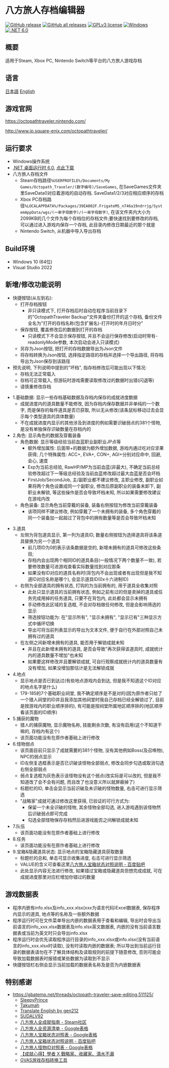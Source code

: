 # 八方旅人存档编辑器

[![GitHub release](https://img.shields.io/github/v/release/LonelyWindG/OctopathTraveler-SaveDataEditor?style=for-the-badge)](https://github.com/LonelyWindG/OctopathTraveler-SaveDataEditor/releases/latest)
[![GitHub all releases](https://img.shields.io/github/downloads/turtle-insect/OctopathTraveler/total?style=for-the-badge&color=00B000)](https://github.com/LonelyWindG/OctopathTraveler-SaveDataEditor/releases)
[![GPLv3 license](https://img.shields.io/github/license/LonelyWindG/OctopathTraveler-SaveDataEditor?style=for-the-badge&color=blue)](https://github.com/LonelyWindG/OctopathTraveler-SaveDataEditor/blob/master/LICENSE)
[![Windows](https://img.shields.io/badge/PLATFORM-Windows-blueviolet?style=for-the-badge)](https://dotnet.microsoft.com/zh-cn/apps/desktop)
[![.NET 6.0](https://img.shields.io/badge/.NET-6.0-%234122AA?style=for-the-badge)](https://dotnet.microsoft.com/zh-cn/download/dotnet/6.0)

## 概要

适用于Steam, Xbox PC, Nintendo Switch等平台的八方旅人游戏存档

## 语言

[日本語](README_JA.md) [English](README_EN.md)

## 游戏官网

https://octopathtraveler.nintendo.com/

http://www.jp.square-enix.com/octopathtraveler/

## 运行要求

* Windows操作系统
* [.NET 桌面运行时 6.0](https://dotnet.microsoft.com/download), [点此下载](https://aka.ms/dotnet/6.0/windowsdesktop-runtime-win-x64.exe)
* 八方旅人存档文件
  * Steam存档路径`%USERPROFILE%/Documents/My Games/Octopath_Traveler/(数字编号)/SaveGames`, 在SaveGames文件夹里SaveData0对应着游戏的自动存档. SaveData1/2/3对应相应顺序的存档
  * Xbox PC存档路径`%LOCALAPPDATA%/Packages/39EA002F.FrigateMS_n746a19ndrrjg/SystemAppData/wgs/(一串字母数字)/(一串字母数字)`, 在该文件夹内大小为2099KB的几个文件为每个存档位的存档文件;要快速找到要修改的存档, 可以通过进入游戏内保存一个存档, 此目录内修改日期最近的那个就是
  * Nintendo Switch, 从机器中导入导出存档

## Build环境

* Windows 10 (64位)
* Visual Studio 2022

## 新增/修改功能说明

* 快捷按钮(从左到右):
  * 打开存档按钮
    * 非只读模式下, 打开存档后时自动在程序当前目录下的"OctopathTraveler Backup"文件夹备份打开的这个存档, 备份文件全名为"打开的存档名称(包含扩展名)-打开时的年月日时分"
  * 保存按钮, 覆盖修改后的数据到打开的存档
    * 只读模式下不会显示保存按钮, 并且不会运行保存修改(启动时带有-readonlyMode参数, 本次启动会进入只读模式)
  * 另存为Json按钮, 把打开的存档数据导出为Json文件
  * 将存档转换为Json按钮, 选择指定路径的存档并选择一个导出路径, 将存档导出为Json保存到该路径
* 预先说明, 下列说明中提到的"坏档", 指存档修改后可能出现以下情况:
  * 存档无法正常载入
  * 存档可正常载入, 但游玩时游戏需要读取修改过的数据时出错(闪退等)
  * 请慎重修改存档
+ 1.基础数据: 显示一些存档基础数据及存档内保存的成就进度数据
  * 成就进度内的道具数量不能修改, 因为存档内保存数据并非单纯的一个数字, 而是保存的每件道具是否已获取, 所以无从修改(该条鼠标移动过去会显示每个类型道具的具体数量)
  * 不在成就进度内显示的其他涉及到进度的例如需要识破弱点的381个怪物, 是没有单独保存识破数量在存档内的
+ 2.角色: 显示角色的数据及穿戴装备
  * 角色数据: 显示等级经验当前血蓝职业副职业JP点等
    * 额外增加属性: 后面带+的数据为额外增加数据, 游戏内通过吃对应坚果获得; 几个特殊属性: ACC+, EVA+, CON+, AGI+分别对应命中, 回避, 会心, 速度
    * Exp为当前总经验, RawHP/MP为当前血蓝(非最大), 不确定当前总经验修改超过下一等级总经验及当前血蓝修改超过最大血蓝是否会坏档
    * FirstJob/SecondJob, 主/副职业都不建议修改, 主职业修改, 副职业如果将两个角色设置成同一个副职业, 修改后原副职业的装备未卸下, 副职业未解锁, 等这些操作是否会导致坏档未知, 所以如果需要修改建议在游戏内改
  * 角色装备: 显示角色当前穿戴的装备, 装备右侧按钮为修改当前穿戴装备
    * 该项同样不建议修改, 例如穿戴了一个未拥有的装备, 多个角色穿戴的同一个装备加一起超过了背包中的拥有数量等是否会导致坏档未知
* 3.道具
  * 左侧为背包道具显示, 第一列为道具ID, 数量右侧按钮为选择道具将该条道具替换为另一个道具
    * 前几项ID为0的表示该条数据是空的, 新增未拥有的道具可修改这些条目; 
    * 存档内会出现两个相同ID的道具条目(一般情况下两个数量不一致), 若要修改数量可进游戏查看实际数量找到对应那条
    * 如果没有ID对应的道具名称时(背包内不会出现或者有出现但是我不知道ID对应名称是哪个), 会显示道具ID(0x十六进制ID)
  * 右侧为全部道具的拥有状态, 打钩的为当前拥有的, 用于道具全收集对照
    * 此处只显示道具的当前拥有状态, 例如之前有过的但是卖掉的道具或任务完成用掉的任务道具, 只要不在背包内, 此处都会显示未拥有
    * 手动修改此区域的复选框, 不会对存档做任何修改, 但是会影响筛选的显示
    * 筛选按钮功能为: 在"显示所有", "显示未拥有", "显示已有"三种显示方式中循环切换
    * 导出可将当前列表显示的导出为文本文件, 便于自行在外部对照自己未拥有过的道具
  * 在左侧之间新增未拥有的道具, 能否用于解锁成就未知
    * 并且在此新增未拥有的道具, 是否会导致"再次获得该道具时, 成就统计内的道具数量不增加"也未知
    * 如果要这样修改并且要解锁成就, 可自行观察成就统计内的道具数量有没有增加, 如果没增加那估计是无法解锁成就
* 4.地点
  * 显示地点是否已到达过(有些地点游戏内会到达, 但是我不知道这个ID对应的地点名字是什么)
  * 179-185的7个基础职业祠堂, 我不确定顺序是不是对的(因为原作者只给了一个猎人祠堂的ID并且我添加其他祠堂时我自己存档已经全解锁过了, 目前是按游戏内的职业顺序排的), 有可能是按祠堂所属地区顺序排的(地区顺序看该页面的ID顺序)
* 5.捕获的魔物
  * 猎人的捕获魔物, 显示魔物名称, 技能剩余次数, 有没有启用(这个不知道干嘛的, 存档内有这个)
  * 该页面功能没有在原作者基础上进行修改
* 6.怪物弱点
  * 该页面目前只显示了成就需要的381个怪物, 没有其他例如Boss(及召唤物), NPC的弱点显示
  * ID左侧复选框表示是否已识破该怪物全部弱点, 修改会同步勾选或取消勾选右侧全部弱点
  * 弱点复选框为灰色表示该怪物没有这个弱点(改实际是可以改的, 但是我不知道改了会不会有问题, 而且改了也没意义所以就屏蔽掉了)
  * 标题栏的ID, 单击会显示当前识破及未识破的怪物数量, 右击可进行显示筛选
  * "战略家"成就可通过修改这里获得, 已验证的可行方式为: 
    * 保留一个未全识破的怪物, 其余怪物全部勾选, 进入游戏遇到该怪物然后识破弱点即可完成
    * 勾选全部怪物保存存档然后进游戏能否之间解锁成就未知
* 7.队伍
  * 该页面功能没有在原作者基础上进行修改
* 8.任务
  * 该页面功能没有在原作者基础上进行修改
* 9.宝箱&隐藏道具状态: 显示地点的宝箱隐藏道具获取数量
  * 标题栏的总和, 单击可显示收集进度, 右击可进行显示筛选
  * VALUE的含义可查看这里[八方旅人宝箱状态对照说明 - 百度贴吧](https://tieba.baidu.com/p/7822253075)
  * 此处显示内容无法进行修改, 如果错过宝箱或隐藏道具但想完成成就, 可在成就进度那里对应栏增加你错过的数量

## 游戏数据表

* 程序内嵌有info.xlsx及info_xxx.xlsx(xxx为语言代码)Excel数据表, 保存程序内显示的道具, 地点等的名称及一些额外数据
* 程序运行时可在文件菜单导出内嵌的数据表用于查看和编辑, 导出时会导出当前语言的info_xxx.xlsx数据表及info.xlsx英文数据表, 内嵌的没有当前语言数据表或当前为英文时只会导出info.xlsx
* 程序运行时会优先读取程序运行目录的info_xxx.xlsx或info.xlsx(没有当前语言的info_xxx.xlsx时读取), 没有时读取内嵌的数据表; 所以导出到当前运行目录的数据表请勿在不了解具体结构及读取规则的前提下随意修改, 否则可能会导致加载数据表时报错或某些数据为读取到不显示
* 快捷按钮栏右侧会显示当前加载的数据表名称及是否为内嵌数据表

## 特别感谢

* https://gbatemp.net/threads/octopath-traveler-save-editing.511125/
  * [SleepyPrince](https://gbatemp.net/members/sleepyprince.94652/)
  * [Takumah](https://gbatemp.net/members/takumah.456165/)
  * [Translate English by gen212](https://github.com/gen212/OctopathTraveler)
  * [SUDALV92](https://github.com/SUDALV92)
  * [八方旅人全成就指南 - Steam社区](https://steamcommunity.com/sharedfiles/filedetails/?id=2795091350)
  * [八方旅人全资源清单 - Google表格](https://docs.google.com/spreadsheets/d/14Kz5mTAYdxqdgjbkbotAMGC2aoiJBbrBUiLeh8Pwu0Q)
  * [八方旅人宝箱状态对照表 - Google表格](https://docs.google.com/spreadsheets/d/1WGN0166crI5IbnJ4QADnLiNHrL2FUr0MVFqmWH7dBRg)
  * [八方旅人宝箱状态对照说明 - 百度贴吧](https://tieba.baidu.com/p/7822253075)
  * [八方旅人怪物ID对照表 - Google表格](https://docs.google.com/spreadsheets/d/1O1OYHmLNsUcak5dByXbmEFDaxIbp-mDSHGC6j92P5ho)
  * [【成就心得】學者 X 戰略家、收藏家、滴水不漏](https://forum.gamer.com.tw/C.php?bsn=31593&snA=585)
  * [GVAS游戏存档转换工具](https://github.com/januwA/gvas-converter)
